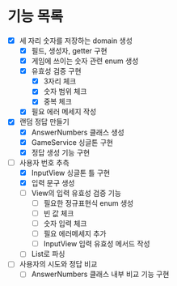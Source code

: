 # 기능 목록
- [x] 세 자리 숫자를 저장하는 domain 생성
    - [x] 필드, 생성자, getter 구현
    - [x] 게임에 쓰이는 숫자 관련 enum 생성
    - [x] 유효성 검증 구현
        - [x] 3자리 체크
        - [x] 숫자 범위 체크
        - [x] 중복 체크
    - [x] 필요 에러 메세지 작성
- [x] 랜덤 정답 만들기
    - [x] AnswerNumbers 클래스 생성
    - [x] GameService 싱글톤 구현
    - [x] 정답 생성 기능 구현
- [ ] 사용자 번호 추측
    - [x] InputView 싱글톤 틀 구현
    - [x] 입력 문구 생성
    - [ ] View의 입력 유효성 검증 기능
        - [ ] 필요한 정규표현식 enum 생성
        - [ ] 빈 값 체크
        - [ ] 숫자 입력 체크
        - [ ] 필요 에러메세지 추가
        - [ ] InputView 입력 유효성 메서드 작성
    - [ ] List로 파싱
- [ ] 사용자의 시도와 정답 비교
    - [ ] AnswerNumbers 클래스 내부 비교 기능 구현
